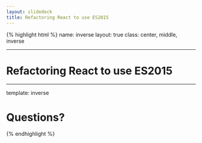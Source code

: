 ```yaml
---
layout: slidedeck
title: Refactoring React to use ES2015
---
```


{% highlight html %}
name: inverse
layout: true
class: center, middle, inverse

---

# Refactoring React to use ES2015

---

template: inverse

# Questions?

{% endhighlight %}